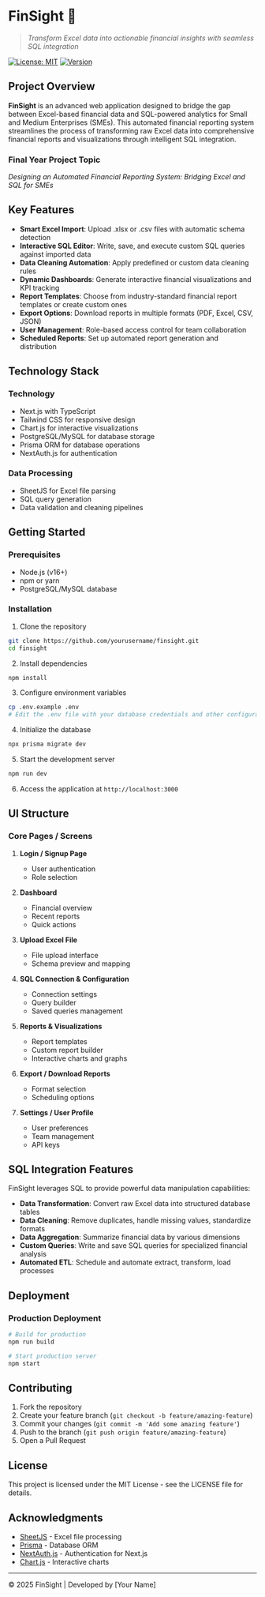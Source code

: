 # FinSight 🚀

> *Transform Excel data into actionable financial insights with seamless SQL integration*

[![License: MIT](https://img.shields.io/badge/License-MIT-blue.svg)](https://opensource.org/licenses/MIT)
[![Version](https://img.shields.io/badge/version-1.0.0-green.svg)](https://semver.org)

## Project Overview

**FinSight** is an advanced web application designed to bridge the gap between Excel-based financial data and SQL-powered analytics for Small and Medium Enterprises (SMEs). This automated financial reporting system streamlines the process of transforming raw Excel data into comprehensive financial reports and visualizations through intelligent SQL integration.

### Final Year Project Topic
*Designing an Automated Financial Reporting System: Bridging Excel and SQL for SMEs*

## Key Features

- **Smart Excel Import**: Upload .xlsx or .csv files with automatic schema detection
- **Interactive SQL Editor**: Write, save, and execute custom SQL queries against imported data
- **Data Cleaning Automation**: Apply predefined or custom data cleaning rules
- **Dynamic Dashboards**: Generate interactive financial visualizations and KPI tracking
- **Report Templates**: Choose from industry-standard financial report templates or create custom ones
- **Export Options**: Download reports in multiple formats (PDF, Excel, CSV, JSON)
- **User Management**: Role-based access control for team collaboration
- **Scheduled Reports**: Set up automated report generation and distribution

## Technology Stack

### Technology
- Next.js with TypeScript
- Tailwind CSS for responsive design
- Chart.js for interactive visualizations
- PostgreSQL/MySQL for database storage
- Prisma ORM for database operations
- NextAuth.js for authentication

### Data Processing
- SheetJS for Excel file parsing
- SQL query generation
- Data validation and cleaning pipelines

## Getting Started

### Prerequisites
- Node.js (v16+)
- npm or yarn
- PostgreSQL/MySQL database

### Installation

1. Clone the repository
```bash
git clone https://github.com/yourusername/finsight.git
cd finsight
```

2. Install dependencies
```bash
npm install
```

3. Configure environment variables
```bash
cp .env.example .env
# Edit the .env file with your database credentials and other configurations
```

4. Initialize the database
```bash
npx prisma migrate dev
```

5. Start the development server
```bash
npm run dev
```

6. Access the application at `http://localhost:3000`

## UI Structure

### Core Pages / Screens
1. **Login / Signup Page**
   - User authentication
   - Role selection

2. **Dashboard**
   - Financial overview
   - Recent reports
   - Quick actions

3. **Upload Excel File**
   - File upload interface
   - Schema preview and mapping

4. **SQL Connection & Configuration**
   - Connection settings
   - Query builder
   - Saved queries management

5. **Reports & Visualizations**
   - Report templates
   - Custom report builder
   - Interactive charts and graphs

6. **Export / Download Reports**
   - Format selection
   - Scheduling options

7. **Settings / User Profile**
   - User preferences
   - Team management
   - API keys

## SQL Integration Features

FinSight leverages SQL to provide powerful data manipulation capabilities:

- **Data Transformation**: Convert raw Excel data into structured database tables
- **Data Cleaning**: Remove duplicates, handle missing values, standardize formats
- **Data Aggregation**: Summarize financial data by various dimensions
- **Custom Queries**: Write and save SQL queries for specialized financial analysis
- **Automated ETL**: Schedule and automate extract, transform, load processes

## Deployment

### Production Deployment
```bash
# Build for production
npm run build

# Start production server
npm start
```

## Contributing

1. Fork the repository
2. Create your feature branch (`git checkout -b feature/amazing-feature`)
3. Commit your changes (`git commit -m 'Add some amazing feature'`)
4. Push to the branch (`git push origin feature/amazing-feature`)
5. Open a Pull Request

## License

This project is licensed under the MIT License - see the LICENSE file for details.

## Acknowledgments

- [SheetJS](https://github.com/SheetJS/sheetjs) - Excel file processing
- [Prisma](https://www.prisma.io/) - Database ORM
- [NextAuth.js](https://next-auth.js.org/) - Authentication for Next.js
- [Chart.js](https://www.chartjs.org/) - Interactive charts

---

© 2025 FinSight | Developed by [Your Name]
